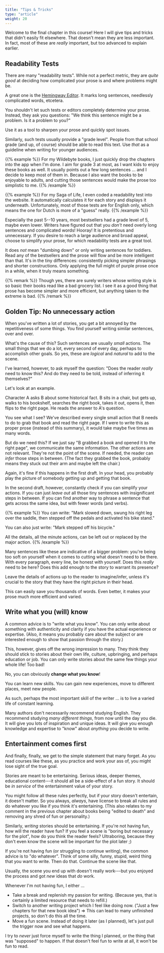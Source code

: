 ```yaml
---
title: "Tips & Tricks"
type: "article"
weight: 20
---
```


Welcome to the final chapter in this course! Here I will give tips and tricks that didn't easily fit elsewhere. That doesn't mean they are less important. In fact, most of these are _really_ important, but too advanced to explain earlier.

## Readability Tests

There are many "readability tests". While not a perfect metric, they are _quite good_ at deciding how complicated your prose is and where problems might be.

A great one is the [Hemingway Editor](https://hemingwayapp.com/). It marks long sentences, needlessly complicated words, etcetera.

You shouldn't let such tests or editors completely determine your prose. Instead, they ask you questions: "We think this sentence might be a problem. Is it a problem to you?"

Use it as a tool to sharpen your prose and quickly spot issues.

Similarly, such tests usually provide a "grade level". People from that school grade (and up, of course) should be able to read this text. Use _that_ as a guideline when writing for younger audiences.

{{% example %}}
For my Wildebyte books, I just quickly drop the chapters into the app when I'm done. I aim for grade 3 at most, as I want kids to enjoy these books as well. It usually points out a few long sentences ... and I decide to keep most of them in. Because I also want the books to be enjoyable to adults, and cutting those sentences would make the prose too simplistic to me.
{{% /example %}}

{{% example %}}
For my Saga of Life, I even coded a readability test into the website. It automatically calculates it for each story and displays it underneath. Unfortunately, most of those tests are for English only, which means the one for Dutch is more of a "guess" really.
{{% /example %}}

Especially the past 5--10 years, most bestsellers had a grade level of 5, maybe even lower. Writers have figured out that you _don't_ need overly long sentences and complicated words! Hooray! It is pretentious and unnecessary. If you desire to reach a large audience and broad appeal, choose to simplify your prose, for which readability tests are a great tool.

It does _not_ mean "dumbing down" or only writing sentences for toddlers. Read any of the bestsellers and the prose will flow and be more intelligent than that. It's in the tiny differences: consistently picking simpler phrasings and shorter constructions. Only applying the full might of purple prose once in a while, when it truly means something.

{{% remark %}}
Though yes, there are surely writers whose writing style is so basic their books read like a bad grocery list. I see it as a good thing that prose has become simpler and more efficient, but anything taken to the extreme is bad.
{{% /remark %}}

## Golden Tip: No unnecessary action

When you've written a lot of stories, you get a bit annoyed by the repetitiveness of some things. You find yourself writing similar sentences, over and over.

What's the cause of this? Such sentences are usually _small_ actions. The small things that we do a lot, every second of every day, perhaps to accomplish other goals. So yes, these are _logical_ and _natural_ to add to the scene.

I've learned, however, to ask myself the question: "Does the reader _really_ need to know this? And do they need to be told, instead of inferring it themselves?"

Let's look at an example.

Character A asks B about some historical fact. B sits in a chair, but gets up, walks to his bookshelf, searches the right book, takes it out, opens it, then flips to the right page. He reads the answer to A's question.

You see what I see? We've described every single small action that B needs to do to grab that book and read the right page. If I were to write this as proper prose (instead of this summary), it would take maybe five times as many words.

But do we need this? If we just say "B grabbed a book and opened it to the right page", we communicate the same information. The other actions are not relevant. They're not the point of the scene. If needed, the reader can _infer_ those steps in between. (The fact they grabbed the book, probably means they stuck out their arm and maybe left the chair.)

Again, it's fine if this happens in the first draft. In your head, you probably play the picture of somebody getting up and getting that book.

In the second draft, however, constantly check if you can simplify your actions. If you can just _leave out_ all those tiny sentences with insignificant steps in between. If you can find another way to phrase a sentence that gets across the same idea, but with fewer words (and verbs).

{{% example %}}
You can write: "Mark slowed down, swung his right leg over the saddle, then stepped off the pedals and activated his bike stand."

You can also just write: "Mark stepped off his bicycle."

All the details, all the minute actions, can be left out or replaced by the major action. 
{{% /example %}}

Many sentences like these are indicative of a bigger problem: you're being too soft on yourself when it comes to cutting what doesn't need to be there. With every paragraph, every line, be honest with yourself. Does this _really_ need to be here? Does this add enough to the story to warrant its presence?

Leave the details of actions up to the reader to imagine/infer, unless it's crucial to the story that they have the right picture in their head.

This can easily save you thousands of words. Even better, it makes your prose much more efficient and varied.

## Write what you (will) know

A common advice is to "write what you know". You can only write about something with authenticity and clarity if you have the actual experience or expertise. (Also, it means you probably care about the subject or are interested enough to show that passion through the story.)

This, however, gives off the wrong impression to many. They think they should stick to stories about their own life, culture, upbringing, and perhaps education or job. You can only write stories about the same few things your whole life! Too bad!

No, you can obviously **change what you know**!

You can learn new skills. You can gain new experiences, move to different places, meet new people.

As such, perhaps the most important skill of the writer ... is to live a varied life of constant learning.

Many authors don't necessarily recommend studying English. They recommend studying _many different things_, from now until the day you die. It will give you lots of inspiration and unique ideas. It will give you enough knowledge and expertise to "know" about _anything_ you decide to write.

## Entertainment comes first

And finally, finally, we get to the simple statement that many forget. As you read courses like these, as you practice and work your ass of, you might lose sight of the true goal.

Stories are meant to be entertaining. Serious ideas, deeper themes, educational content---it should all be a side-effect of a fun story. It should be _in service_ of the entertainment value of your story.

You might follow all these rules perfectly, but if your story doesn't entertain, it doesn't matter. So you always, _always_, have license to break all rules and do whatever you like if you think it's entertaining. (This also relates to my comment in the previous chapter about books being "edited to death" and removing any shred of fun or personality.)

Similarly, _writing_ stories should be entertaining. If you're not having fun, how will the reader have fun? If you feel a scene is "boring but necessary for the plot", how do you think the reader feels? Ultraboring, because they don't even know the scene will be important for the plot later ;)

If you're not having fun (or struggling to continue writing), the common advice is to "do whatever". Think of some silly, funny, stupid, weird thing that you want to write. Then do that. Continue the scene like that.

Usually, the scene you end up with doesn't really work---but you enjoyed the process and got _new_ ideas that _do_ work.

Whenever I'm not having fun, I either ...

* Take a break and replenish my passion for writing. (Because yes, that is certainly a limited resource that needs to refill.)
* Switch to another writing project which I feel like doing now. ("Just a few chapters for that new book idea") => This can lead to many unfinished projects, so don't do this all the time.
* Move a fun scene. Instead of doing it later (as I planned), let's just pull the trigger now and see what happens.

I try to _never_ just force myself to write the thing I planned, or the thing that was "supposed" to happen. If that doesn't feel fun to write at all, it won't be fun to read.